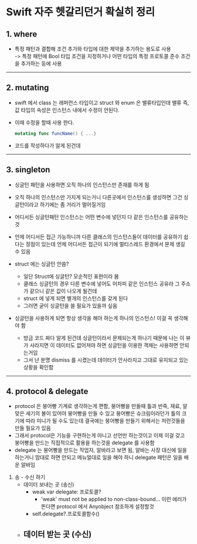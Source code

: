 # Swift 자주 헷갈리던거 확실히 정리

## 1. where
- 특정 패턴과 결합해 조건 추가와 타입에 대한 제약을 추가하는 용도로 사용<br>
-> 특정 패턴에 Bool 타입 조건을 지정하거나 어떤 타입의 특정 프로토콜 준수 조건을 추가하는 등에 사용

----
## 2. mutating
- swift 에서 class 는 래퍼런스 타입이고 struct 와 enum 은 밸류타입인데 밸류 즉, 값 타입의 속성은 인스턴스 내에서 수정이 안된다.
- 이때 수정을 할때 사용 한다.
    ```swift
    mutating func funcName() { ...}
    ```

- 코드를 작성하다가 알게 된건데

----
## 3. singleton
- 싱글턴 패턴을 사용하면 오직 하나의 인스턴스만 존재를 하게 됨
- 오직 하나의 인스턴스만 가지게 되는거니 다른곳에서 인스턴스를 생성하면 그건 싱글턴이라고 하기에는 좀 거리가 멀어질거임
- 어디서든 싱글턴패턴 인스턴스는 어떤 변수에 넣던지 다 같은 인스턴스를 공유하는 것
- 언제 어디서든 접근 가능하니까 다른 클래스의 인스턴스들이 데이터를 공유하기 쉽다는 장점이 있는데 언제 어디서든 접근이 되기에 멀티스레드 환경에서 문제 생길 수 있음
- struct 에는 싱글턴 안씀?
    - 일단 Struct에 싱글턴? 모순적인 표현이라 봄
    - 클래스 싱글턴의 경우 다른 변수에 넣어도 어차피 같은 인스턴스 공유라 그 주소가 같으니 같은 값이 나오게 될건데
    - struct 에 넣게 되면 별개의 인스턴스를 갖게 된다
    - 그러면 굳이 싱글턴을 쓸 필요가 있을까 싶음
    
- 싱글턴을 사용하게 되면 항상 생각을 해야 하는게 하나의 인스턴스! 이걸 꼭 생각해야 함
    - 방금 코드 짜다 알게 된건데 싱글턴이라서 문제되는게 하나기 때문에 나는 이 뷰가 사라지면 이  데이터도 없어져야 하면 싱글턴을 이용한 객체는 사용하면 안되는거임
    - 그서 난 분명 dismiss 를 시켰는데 데이터가 안사라지고 그대로 유지되고 있는 상황을 확인함

 

----
## 4. protocol & delegate
- protocol 은 붕어빵 기계로 생각하는게 편함, 붕어빵을 만들때 틀과 반죽, 재료, 알맞은 세기의 불이 있어야 붕어빵을 만들 수 있고 붕어빵은 슈크림이라던가 틀의 크기에 따라 미니가 될 수도 있는데 결국에는 붕어빵을 만들기 위해서는 저런것들을 만들 필요가 있음 
- 그래서 protocol은 기능을 구현하는게 아니고 선언만 하는것이고 이제 이걸 갖고 붕어빵을 만드는 직접적으로 활용을 하는것을 delegate 를 사용함
- delegate 는 붕어빵을 만드는 작업자, 알바라고 보면 됨, 알바는 사장 대신에 일을 하는거니 맘대로 하면 안되고 메뉴얼대로 일을 해야 하니 delegate 패턴은 일을 배운 알바임

1. 송 - 수신 하기 
    - 데이터 보내는 곳 (송신)
        - weak var delegate: 프로토콜?
            - 'weak' must not be applied to non-class-bound... 이런 에러가 뜬다면 protocol 에서 Anyobject 참조하게 설정할것
        - self.delegate?.프로토콜함수() 
    - 데이터 받는 곳 (수신)
        - 